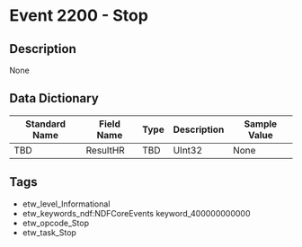 # Event 2200 - Stop

## Description
None

## Data Dictionary
|Standard Name|Field Name|Type|Description|Sample Value|
|---|---|---|---|---|
|TBD|ResultHR|TBD|UInt32|None|None|

## Tags
* etw_level_Informational
* etw_keywords_ndf:NDFCoreEvents keyword_400000000000
* etw_opcode_Stop
* etw_task_Stop